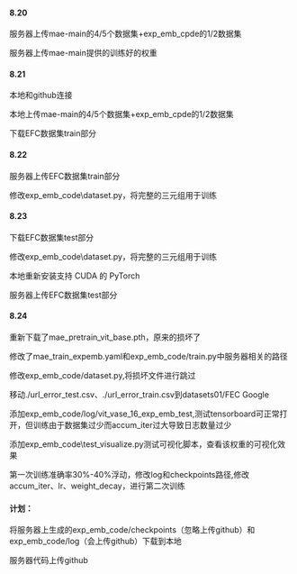 #### 8.20 
服务器上传mae-main的4/5个数据集+exp_emb_cpde的1/2数据集

服务器上传mae-main提供的训练好的权重

#### 8.21 
本地和github连接

本地上传mae-main的4/5个数据集+exp_emb_cpde的1/2数据集

下载EFC数据集train部分

#### 8.22 
服务器上传EFC数据集train部分

修改exp_emb_code\dataset.py，将完整的三元组用于训练

#### 8.23
下载EFC数据集test部分

修改exp_emb_code\dataset.py，将完整的三元组用于训练

本地重新安装支持 CUDA 的 PyTorch

服务器上传EFC数据集test部分

#### 8.24
重新下载了mae_pretrain_vit_base.pth，原来的损坏了

修改了mae_train_expemb.yaml和exp_emb_code/train.py中服务器相关的路径

修改exp_emb_code/dataset.py,将损坏文件进行跳过

移动./url_error_test.csv、./url_error_train.csv到datasets01/FEC Google

添加exp_emb_code/log/vit_vase_16_exp_emb_test,测试tensorboard可正常打开，但训练由于数据集过少而accum_iter过大导致日志数量过少

添加exp_emb_code\test_visualize.py测试可视化脚本，查看该权重的可视化效果

第一次训练准确率30%-40%浮动，修改log和checkpoints路径,修改accum_iter、lr、weight_decay，进行第二次训练

#### 计划：
将服务器上生成的exp_emb_code/checkpoints（忽略上传github）和exp_emb_code/log（会上传github）下载到本地

服务器代码上传github